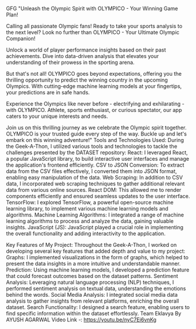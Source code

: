GFG
"Unleash the Olympic Spirit with OLYMPICO - Your Winning Game Plan!

Calling all passionate Olympic fans! Ready to take your sports analysis to the next level? Look no further than OLYMPICO - Your Ultimate Olympic Companion!

Unlock a world of player performance insights based on their past achievements. Dive into data-driven analysis that elevates your understanding of their prowess in the sporting arena.

But that's not all! OLYMPICO goes beyond expectations, offering you the thrilling opportunity to predict the winning country in the upcoming Olympics. With cutting-edge machine learning models at your fingertips, your predictions are in safe hands.

Experience the Olympics like never before - electrifying and exhilarating - with OLYMPICO. Athlete, sports enthusiast, or curious spectator, our app caters to your unique interests and needs.

Join us on this thrilling journey as we celebrate the Olympic spirit together. OLYMPICO is your trusted guide every step of the way. Buckle up and let's embark on this winning adventure!"
Tools and Technologies Used:
During the Geek-A-Thon, I utilized various tools and technologies to tackle the challenges presented by the DATASET repository:
React: I leveraged React, a popular JavaScript library, to build interactive user interfaces and manage the application's frontend efficiently.
CSV to JSON Conversion: To extract data from the CSV files effectively, I converted them into JSON format, enabling easy manipulation of the data.
Web Scraping: In addition to CSV data, I incorporated web scraping techniques to gather additional relevant data from various online sources.
React DOM: This allowed me to render components efficiently and ensured seamless updates to the user interface.
TensorFlow: I explored TensorFlow, a powerful open-source machine learning library, to implement various machine learning models and algorithms.
Machine Learning Algorithms: I integrated a range of machine learning algorithms to process and analyze the data, gaining valuable insights.
JavaScript (JS): JavaScript played a crucial role in implementing the overall functionality and adding interactivity to the application.

Key Features of My Project:
Throughout the Geek-A-Thon, I worked on developing several key features that added depth and value to my project:
Graphs: I implemented visualizations in the form of graphs, which helped to present the data insights in a more intuitive and understandable manner.
Prediction: Using machine learning models, I developed a prediction feature that could forecast outcomes based on the dataset patterns.
Sentiment Analysis: Leveraging natural language processing (NLP) techniques, I performed sentiment analysis on textual data, understanding the emotions behind the words.
Social Media Analysis: I integrated social media data analysis to gather insights from relevant platforms, enriching the overall dataset.
Search Functionality: I designed a search feature, enabling users to find specific information within the dataset effortlessly.
Team Eklavya 
By AYUSH AGARWAL 
Video Link -: https://youtu.be/nyC7Ei6vnKg
